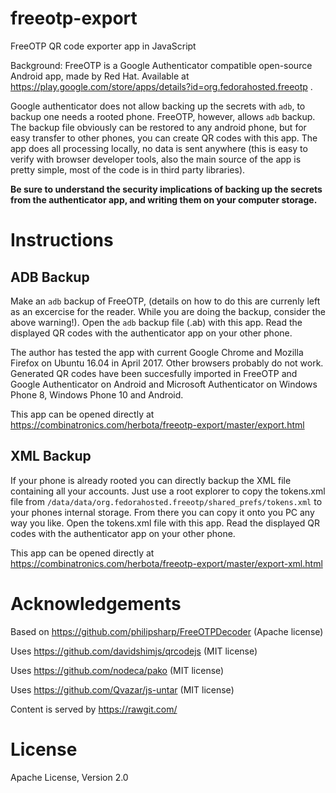 # freeotp-export

FreeOTP QR code exporter app in JavaScript

Background: FreeOTP is a Google Authenticator compatible open-source Android app, made by Red Hat. Available at https://play.google.com/store/apps/details?id=org.fedorahosted.freeotp .

Google authenticator does not allow backing up the secrets with `adb`, to backup one needs a rooted phone. FreeOTP, however, allows `adb` backup. The backup file obviously can be restored to any android phone, but for easy transfer to other phones, you can create QR codes with this app. The app does all processing locally, no data is sent anywhere (this is easy to verify with browser developer tools, also the main source of the app is pretty simple, most of the code is in third party libraries).

__Be sure to understand the security implications of backing up the secrets from the authenticator app, and writing them on your computer storage.__

# Instructions

## ADB Backup

Make an `adb` backup of FreeOTP, (details on how to do this are currenly left as an excercise for the reader. While you are doing the backup, consider the above warning!). Open the `adb` backup file (.ab) with this app. Read the displayed QR codes with the authenticator app on your other phone.

The author has tested the app with current Google Chrome and Mozilla Firefox on Ubuntu 16.04 in April 2017. Other browsers probably do not work. Generated QR codes have been succesfully imported in FreeOTP and Google Authenticator on Android and Microsoft Authenticator on Windows Phone 8, Windows Phone 10 and Android.

This app can be opened directly at https://combinatronics.com/herbota/freeotp-export/master/export.html 

## XML Backup

If your phone is already rooted you can directly backup the XML file containing all your accounts.
Just use a root explorer to copy the tokens.xml file from `/data/data/org.fedorahosted.freeotp/shared_prefs/tokens.xml` to your phones internal storage.
From there you can copy it onto you PC any way you like.
Open the tokens.xml file with this app. Read the displayed QR codes with the authenticator app on your other phone.

This app can be opened directly at https://combinatronics.com/herbota/freeotp-export/master/export-xml.html

# Acknowledgements

Based on https://github.com/philipsharp/FreeOTPDecoder (Apache license)

Uses https://github.com/davidshimjs/qrcodejs (MIT license)

Uses https://github.com/nodeca/pako (MIT license)

Uses https://github.com/Qvazar/js-untar (MIT license)

Content is served by https://rawgit.com/

# License

Apache License, Version 2.0
